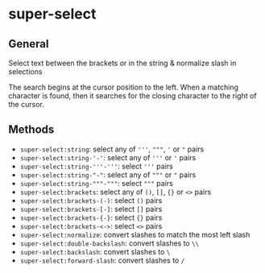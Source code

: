 # super-select

## General

Select text between the brackets or in the string & normalize slash in selections

The search begins at the cursor position to the left. When a matching character is found, then it searches for the closing character to the right of the cursor.


## Methods

* `super-select:string`: select any of `'''`, `"""`, `'` or `"` pairs
* `super-select:string-'-'`: select any of `'''` or `'` pairs
* `super-select:string-'''-'''`: select `'''` pairs
* `super-select:string-"-"`: select any of `"""` or `"` pairs
* `super-select:string-"""-"""`: select `"""` pairs
* `super-select:brackets`: select any of `()`, `[]`, `{}` or `<>` pairs
* `super-select:brackets-(-)`: select `()` pairs
* `super-select:brackets-[-]`: select `[]` pairs
* `super-select:brackets-{-}`: select `{}` pairs
* `super-select:brackets-<->`: select `<>` pairs
* `super-select:normalize`: convert slashes to match the most left slash
* `super-select:double-backslash`: convert slashes to `\\`
* `super-select:backslash`: convert slashes to `\`
* `super-select:forward-slash`: convert slashes to `/`
